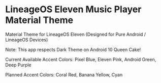 # LineageOS Eleven Music Player Material Theme
 Material Theme for LineageOS Eleven (Designed for Pure Android / LineageOS Devices)
 
 Note: This app respects Dark Theme on Android 10 Queen Cake!
 
 Current Available Accent Colors: Pixel Blue, Eleven Pink, Android Green, Deep Purple
 
 Planned Accent Colors: Coral Red, Banana Yellow, Cyan
